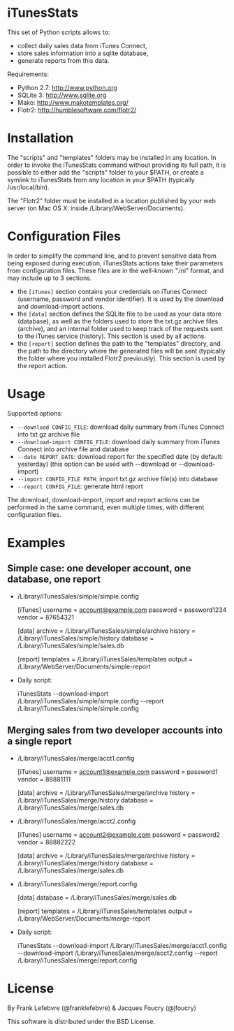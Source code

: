iTunesStats
===========

This set of Python scripts allows to:

 - collect daily sales data from iTunes Connect,
 - store sales information into a sqlite database,
 - generate reports from this data.

Requirements:

 - Python 2.7: <http://www.python.org>
 - SQLite 3: <http://www.sqlite.org>
 - Mako: <http://www.makotemplates.org/>
 - Flotr2: <http://humblesoftware.com/flotr2/>


Installation
============

The "scripts" and "templates" folders may be installed in any location.
In order to invoke the iTunesStats command without providing its full path, it is possible to either add the "scripts" folder to your $PATH, or create a symlink to iTunesStats from any location in your $PATH (typically /usr/local/bin).

The "Flotr2" folder must be installed in a location published by your web server (on Mac OS X: inside /Library/WebServer/Documents).


Configuration Files
===================

In order to simplify the command line, and to prevent sensitive data from being exposed during execution, iTunesStats actions take their parameters from configuration files. These files are in the well-known ".ini" format, and may include up to 3 sections.

 - the `[iTunes]` section contains your credentials on iTunes Connect (username, password and vendor identifier). It is used by the download and download-import actions.
 - the `[data]` section defines the SQLite file to be used as your data store (database), as well as the folders used to store the txt.gz archive files (archive), and an internal folder used to keep track of the requests sent to the iTunes service (history). This section is used by all actions.
 - the `[report]` section defines the path to the "templates" directory, and the path to the directory where the generated files will be sent (typically the folder where you installed Flotr2 previously). This section is used by the report action.


Usage
=====

Supported options:

 - `--download CONFIG_FILE`: download daily summary from iTunes Connect into txt.gz archive file
 - `--download-import CONFIG_FILE`: download daily summary from iTunes Connect into archive file and database
 - `--date REPORT_DATE`: download report for the specified date (by default: yesterday) (this option can be used with --download or --download-import)
 - `--import CONFIG_FILE PATH`: import txt.gz archive file(s) into database
 - `--report CONFIG_FILE`: generate html report

The download, download-import, import and report actions can be performed in the same command, even multiple times, with different configuration files.


Examples
========

Simple case: one developer account, one database, one report
------------------------------------------------------------

 - /Library/iTunesSales/simple/simple.config

	[iTunes]
	username = account@example.com
	password = password1234
	vendor = 87654321

	[data]
	archive = /Library/iTunesSales/simple/archive
	history = /Library/iTunesSales/simple/history
	database = /Library/iTunesSales/simple/sales.db

	[report]
	templates = /Library/iTunesSales/templates
	output = /Library/WebServer/Documents/simple-report

 - Daily script:

	iTunesStats --download-import /Library/iTunesSales/simple/simple.config --report /Library/iTunesSales/simple/simple.config

Merging sales from two developer accounts into a single report
--------------------------------------------------------------

 - /Library/iTunesSales/merge/acct1.config

	[iTunes]
	username = account1@example.com
	password = password1
	vendor = 88881111

	[data]
	archive = /Library/iTunesSales/merge/archive
	history = /Library/iTunesSales/merge/history
	database = /Library/iTunesSales/merge/sales.db

 - /Library/iTunesSales/merge/acct2.config

	[iTunes]
	username = account2@example.com
	password = password2
	vendor = 88882222

	[data]
	archive = /Library/iTunesSales/merge/archive
	history = /Library/iTunesSales/merge/history
	database = /Library/iTunesSales/merge/sales.db

 - /Library/iTunesSales/merge/report.config

	[data]
	database = /Library/iTunesSales/merge/sales.db

	[report]
	templates = /Library/iTunesSales/templates
	output = /Library/WebServer/Documents/merge-report

 - Daily script:

	iTunesStats --download-import /Library/iTunesSales/merge/acct1.config --download-import /Library/iTunesSales/merge/acct2.config --report /Library/iTunesSales/merge/report.config


License
=======

By Frank Lefebvre (@franklefebvre) & Jacques Foucry (@jfoucry)

This software is distributed under the BSD License.
